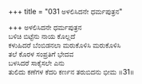 +++
title = "031 ಅಳಲಿಸಿದನೇ ಧರ್ಮಪುತ್ರನ"

+++
ಅಳಲಿಸಿದನೇ ಧರ್ಮಪುತ್ರನ  
ಬಳಿಚಿ ಬಿಟ್ಟೆನು ನಾಯ ಕೊಲ್ಲದೆ  
ಕಳುಹಿದರೆ ಬೆಂಬಿಡನಲಾ ಮರುಕೊಳಿಸಿ ಮರುಕೊಳಿಸಿ  
ತಲೆ ಕೊರಳ ಸಂಪ್ರತಿಗೆ ಭೇದವ  
ಬಳಸಿದರೆ ಸಾಕೈಸಲೇ ಎನು  
ತುಲಿದು ಕಣೆಗಳ ಕೆದರಿ ಕರ್ಣನ ತರುಬಿದನು ಭೀಮ     ॥31॥
